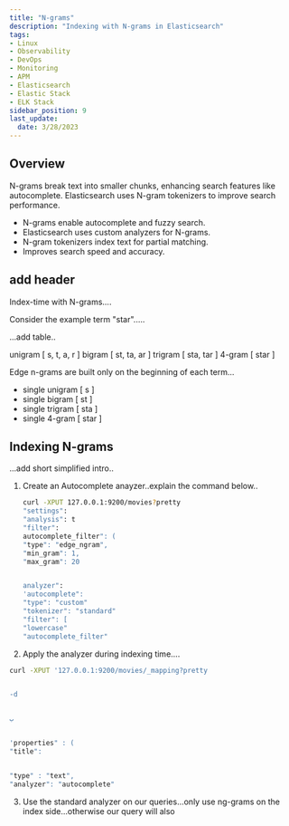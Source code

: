 ```yaml
---
title: "N-grams"
description: "Indexing with N-grams in Elasticsearch"
tags: 
- Linux
- Observability
- DevOps
- Monitoring 
- APM
- Elasticsearch
- Elastic Stack
- ELK Stack
sidebar_position: 9
last_update:
  date: 3/28/2023
---
```



## Overview 

N-grams break text into smaller chunks, enhancing search features like autocomplete. Elasticsearch uses N-gram tokenizers to improve search performance.

- N-grams enable autocomplete and fuzzy search.
- Elasticsearch uses custom analyzers for N-grams.
- N-gram tokenizers index text for partial matching.
- Improves search speed and accuracy.

## add header 

Index-time with N-grams....

Consider the example term "star".....

...add table..

unigram   [ s, t, a, r ]
bigram    [ st, ta, ar ]
trigram   [ sta, tar ]
4-gram    [ star ]


Edge n-grams are built only on the beginning of each term...

- single unigram  [ s ]
- single bigram   [ st ]
- single trigram  [ sta ]
- single 4-gram   [ star ]

## Indexing N-grams 

...add short simplified intro..

1. Create an Autocomplete anayzer..explain the command below..

    ```bash
    curl -XPUT 127.0.0.1:9200/movies?pretty
    "settings":
    "analysis": t
    "filter":
    autocomplete_filter": (
    "type": "edge_ngram",
    "min_gram": 1,
    "max_gram": 20


    analyzer":
    'autocomplete":
    "type": "custom"
    "tokenizer": "standard"
    "filter": [
    "lowercase"
    "autocomplete_filter"
    ```

2. Apply the analyzer during indexing time....

```bash
curl -XPUT '127.0.0.1:9200/movies/_mapping?pretty


-d


ب


'properties" : (
"title":


"type" : "text",
"analyzer": "autocomplete" 
```

3. Use the standard analyzer on our queries...only use ng-grams on the index side...otherwise our query will also 